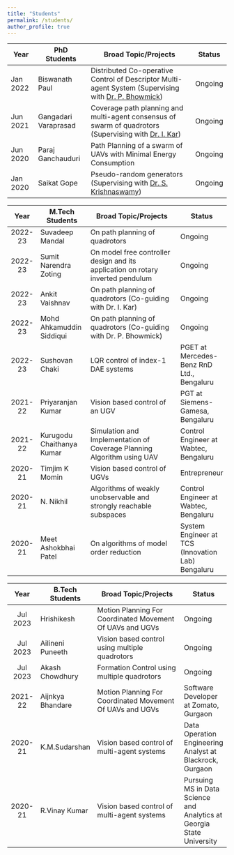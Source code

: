```yaml
---
title: "Students"
permalink: /students/
author_profile: true
---
```


<table>
<thead>
  <tr>
    <th><center>Year</center></th>
    <th><center>PhD Students</center></th>
    <th><center>Broad Topic/Projects</center></th>
    <th><center>Status</center></th>
  </tr>
</thead>
<tbody>
<tr>
    <td>Jan 2022</td>
    <td class="block" style="width:24%">Biswanath Paul</td>
    <td> Distributed Co-operative Control
of Descriptor Multi-agent System (Supervising with <a href="https://www.iitg.ac.in/eee/parijat_bhowmick.html">Dr. P. Bhowmick</a>)</td>
    <td>Ongoing</td>
  </tr>
<tr>
    <td>Jun 2021</td>
    <td>Gangadari Varaprasad</td>
    <td> Coverage path planning and multi-agent consensus of swarm of quadrotors (Supervising with <a href="https://www.iitg.ac.in/indranik/">Dr. I. Kar</a>)</td>
    <td>Ongoing</td>
  </tr>
  <tr>
    <td>Jun 2020</td>
    <td>Paraj Ganchauduri</td>
    <td>Path Planning of a swarm of UAVs with Minimal Energy Consumption</td>
    <td>Ongoing</td>
  </tr>
<tr>
    <td>Jan 2020</td>
    <td>Saikat Gope</td>
    <td>Pseudo-random generators (Supervising with <a href="https://www.iitg.ac.in/eee/srinivasan.html#srinivasanStart" target="_blank" rel="noopener noreferrer">Dr. S. Krishnaswamy</a>)</td>
    <td>Ongoing</td>
  </tr>
</tbody>
</table>



<table>
<thead>
  <tr>
    <th><center>Year</center></th>
    <th><center>M.Tech Students</center></th>
    <th><center>Broad Topic/Projects</center></th>
    <th><center>Status</center></th>
  </tr>
</thead>
<tbody>
 <tr>
    <td class="block" style="width:10%"><center>2022-23</center></td>
    <td class="block" style="width:23%">Suvadeep Mandal</td>
    <td>On path planning of quadrotors</td>
    <td>Ongoing</td>
  </tr>
 <tr>
    <td class="block" style="width:10%"><center>2022-23</center></td>
    <td class="block" style="width:23%">Sumit Narendra Zoting</td>
    <td>On model free controller design and its application on rotary inverted pendulum</td>
    <td>Ongoing</td>
  </tr>
 <tr>
    <td class="block" style="width:10%"><center>2022-23</center></td>
    <td class="block" style="width:23%">Ankit Vaishnav</td>
    <td>On path planning of quadrotors (Co-guiding with Dr. I. Kar)</td>
    <td>Ongoing</td>
  </tr>
 <tr>
    <td class="block" style="width:10%"><center>2022-23</center></td>
    <td class="block" style="width:23%">Mohd Ahkamuddin Siddiqui</td>
    <td>On path planning of quadrotors (Co-guiding with Dr. P. Bhowmick)</td>
    <td>Ongoing</td>
  </tr>
 <tr>
    <td class="block" style="width:10%"><center>2022-23</center></td>
    <td class="block" style="width:23%">Sushovan Chaki</td>
    <td>LQR control of index-1 DAE systems</td>
    <td>PGET at Mercedes-Benz RnD Ltd., Bengaluru</td>
  </tr>
    <tr>
    <td class="block" style="width:10%"><center>2021-22</center></td>
    <td class="block" style="width:23%">Priyaranjan Kumar</td>
    <td>Vision based control of an UGV</td>
    <td>PGT at Siemens-Gamesa, Bengaluru</td>
  </tr>
  <tr>
    <td><center>2021-22</center></td>
    <td>Kurugodu Chaithanya Kumar</td>
    <td>Simulation and Implementation of Coverage Planning Algorithm using UAV</td>
    <td>Control Engineer at Wabtec, Bengaluru</td>
  </tr>
   <tr>
    <td><center>2020-21</center></td>
    <td>Timjim K Momin</td>
    <td>Vision based control of UGVs</td>
    <td>Entrepreneur</td>
   </tr>
  <tr>
    <td><center>2020-21</center></td>
    <td>N. Nikhil</td>
    <td class="block" style="width:44%">Algorithms of weakly unobservable and strongly reachable subspaces</td>
    <td>Control Engineer at Wabtec, Bengaluru</td>
  </tr>
  <tr>
    <td><center>2020-21</center></td>
    <td>Meet Ashokbhai Patel</td>
    <td>On algorithms of model order reduction</td>
    <td>System Engineer at TCS (Innovation Lab) Bengaluru</td>
  </tr>	
</tbody>
</table>


<table>
<thead>
  <tr>
    <th><center>Year</center></th>
    <th><center>B.Tech Students</center></th>
    <th><center>Broad Topic/Projects</center></th>
    <th><center>Status</center></th>
  </tr>
</thead>
<tbody>
    <tr>
    <td class="block" style="width:10%"><center>Jul 2023</center></td>
    <td class="block" style="width:23%">Hrishikesh</td>
    <td class="block" style="width:44%">Motion Planning For Coordinated Movement Of UAVs and UGVs</td>
    <td>Ongoing</td>
  </tr>
    <tr>
    <td class="block" style="width:10%"><center>Jul 2023</center></td>
    <td class="block" style="width:23%">Ailineni Puneeth</td>
    <td class="block" style="width:44%">Vision based control using multiple quadrotors</td>
    <td>Ongoing</td>
  </tr>
    <tr>
    <td class="block" style="width:10%"><center>Jul 2023</center></td>
    <td class="block" style="width:23%">Akash Chowdhury</td>
    <td class="block" style="width:44%">Formation Control using multiple quadrotors</td>
    <td>Ongoing</td>
  </tr>
    <tr>
    <td class="block" style="width:10%"><center>2021-22</center></td>
    <td class="block" style="width:23%">Aijnkya Bhandare</td>
    <td class="block" style="width:44%">Motion Planning For Coordinated Movement Of UAVs and UGVs</td>
    <td>Software Developer at Zomato, Gurgaon</td>
  </tr>
   <tr>
    <td><center>2020-21</center></td>
    <td>K.M.Sudarshan</td>
    <td>Vision based control of multi-agent systems</td>
    <td>Data Operation Engineering Analyst at Blackrock, Gurgaon</td>
  </tr>
   <tr>
    <td><center>2020-21</center></td>
    <td>R.Vinay Kumar</td>
    <td>Vision based control of multi-agent systems</td>
    <td>Pursuing MS in Data Science and Analytics at Georgia State University</td>
  </tr>
</tbody>
</table>
